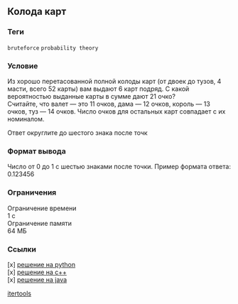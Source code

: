 ## Колода карт

### Теги

`bruteforce` `probability theory`

### Условие

Из хорошо перетасованной полной колоды карт (от двоек до тузов, 4 масти, всего 52 карты) вам выдают 6 карт подряд. С какой вероятностью выданные карты в сумме дают 21 очко?\
Считайте, что валет — это 11 очков, дама — 12 очков, король — 13 очков, туз — 14 очков. Число очков для остальных карт совпадает с их номиналом.

Ответ округлите до шестого знака после точк

### Формат вывода

Число от 0 до 1 с шестью знаками после точки. Пример формата ответа: 0.123456

### Ограничения

Ограничение времени\
1 с\
Ограничение памяти\
64 МБ

### Ссылки

[x] [решение на python](https://github.com/UlyanaGru/cards/blob/master/cards.py)\
[x] [решение на c++](https://github.com/UlyanaGru/cards/blob/master/cards.cxx)\
[x] [решение на java](https://github.com/UlyanaGru/cards/blob/master/cards.java)

[itertools](https://docs.python.org/3/library/itertools.html)